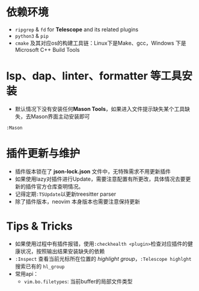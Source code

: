 # 依赖环境
- `ripgrep` & `fd` for **Telescope** and its related plugins
- `python3` & `pip`
- `cmake` 及其对应os的构建工具链：Linux下是Make、gcc，Windows 下是 Microsoft C++ Build Tools

# lsp、dap、linter、formatter 等工具安装
- 默认情况下没有安装任何**Mason Tools**，如果进入文件提示缺失某个工具缺失，去Mason界面主动安装即可
```
:Mason
```

# 插件更新与维护
- 插件版本锁在了 **json-lock.json** 文件中，无特殊需求不用更新插件
- 如果使用lazy对插件进行Update，需要注意配置有所更改，具体情况去要更新的插件官方仓库查明情况。
- 记得定期`:TSUpdate`以更新treesitter parser
- 除了插件版本，neovim 本身版本也需要注意保持更新

# Tips & Tricks
- 如果使用过程中有插件报错，使用`:checkhealth <plugin>`检查对应插件的健康状况，按照输出结果安装缺失的依赖
- `:Inspect` 查看当前光标所在位置的 *highlight group*，`:Telescope highlght` 搜索已有的 `hl_group`
- 常用api：
    - `vim.bo.filetypes`: 当前buffer的局部文件类型
